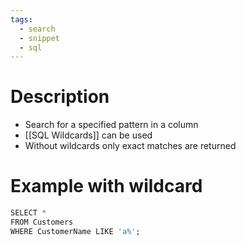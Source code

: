 ```yaml
---
tags:
  - search
  - snippet
  - sql
---
```

# Description
- Search for a specified pattern in a column
- [[SQL Wildcards]] can be used
- Without wildcards only exact matches are returned
# Example with wildcard
```sql
SELECT *
FROM Customers  
WHERE CustomerName LIKE 'a%';
```